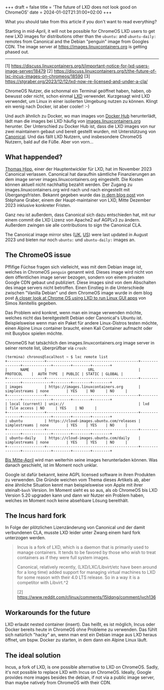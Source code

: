 +++
draft = false
title = 'The future of LXD does not look good on ChromeOS'
date = 2024-01-02T21:31:00+02:00
+++

What you should take from this article if you don't want to read everything?

Starting in mid-April, it will not be possible for ChromeOS LXD users to get new LXD images for distributions other than the `ubuntu:` and `ubuntu-daily:` remotes from Canonical and the Debian "penguin" image from Googles CDN. The image server at https://images.linuxcontainers.org is getting phased out.

---

[1] https://discuss.linuxcontainers.org/t/important-notice-for-lxd-users-image-server/18479
[2] https://discuss.linuxcontainers.org/t/the-future-of-lxc-incus-images-on-chromeos/18590
[3] https://stgraber.org/2023/12/12/lxd-now-re-licensed-and-under-a-cla/

ChromeOS Nutzer, die schonmal ein Terminal geöffnet haben, haben, ob bewusst oder nicht, schon einmal [LXD](https://wiki.archlinux.org/title/LXD) verwendet. Kurzgesagt wird LXD verwendet, um Linux in einer isolierten Umgebung nutzen zu können. Klingt ein wenig nach Docker, ist aber cooler! :-) 

Und auch ähnlich zu Docker, wo man images von [Docker Hub](https://hub.docker.com) herunterlädt, lädt man die images bei LXD häufig von [images.linuxcontainers.org](https://images.linuxcontainers.org) herunter. Der Unterschied zu Docker Hub ist, dass die LXD images von nur zwei maintainern gebaut und bereit gestellt wurden, mit Unterstützung von [Canonical](https://canonical.com/). Und das fällt LXD Nutzern, und insbesondere ChromeOS Nutzern, bald auf die Füße. Aber von vorn…

## What happended?

[Thomas Hipp](https://github.com/monstermunchkin), einer der Hauptentwickler für LXD, hat im November 2023 Canonical verlassen. Canonical hat daraufhin sämtliche Finanzierungen an dem image server images.linuxcontainers.org eingestellt. Die Kosten können aktuell nicht nachhaltig bezahlt werden. Der Zugang zu images.linuxcontainers.org wird nach und nach eingestellt mit Übergangsfristen. Bekannt gegeben wurde das [in dem blog post](https://discuss.linuxcontainers.org/t/important-notice-for-lxd-users-image-server/18479) von Stéphane Graber, einem der Haupt-maintainer von LXD, Mitte Dezember 2023 inklusive konkreter Fristen.

Ganz neu ist außerdem, dass Canonical sich dazu entschieden hat, mit nur einem commit die LXD Lizenz von Apache2 auf AGPLv3 zu ändern. Außerdem zwingen sie alle contributions to sign the Canonical CLA.

The Canonical image mirror sites ([UK](https://uk.lxd.images.canonical.com/), [US](https://us.lxd.images.canonical.com/)) were last updated in August 2023 und bieten nur noch `ubuntu:` und `ubuntu-daily:` images an.

## The ChromeOS issue

Pffifige Füchse fragen sich vielleicht, was mit dem Debian image ist, welches in ChromeOS `penguin` genannt wird. Dieses image wird nicht von dem öffentlichen image server bezogen, sondern von einem privaten Google CDN gebaut und publiziert. Diese images sind von dem Abschalten des image servers nicht betroffen. Einen Einstieg in die Unterschiede zwischen "Vanilla Debian" und dem ChromeOS image wurde in dem blog post [A closer look at Chrome OS using LXD to run Linux GUI apps](https://blog.simos.info/a-closer-look-at-chrome-os-using-lxd-to-run-linux-gui-apps-project-crostini/) von Simos Xenitellis gegeben.

Das Problem wird konkret, wenn man ein image verwenden möchte, welches nicht das bereitgestellt Debian oder Canonical's Ubuntu ist. Beispielsweise wenn man ein Paket für andere Linux-Distros testen möchte, einen Alpine Linux container braucht, einen Kali Container aufmacht oder mit Busybox spielen möchte.

ChromeOS hat tatsächlich den images.linuxcontainers.org image server in seiner remote list, überprüfbar via `crosh`:

```shell
(termina) chronos@localhost ~ $ lxc remote list   
+-----------------+------------------------------------------+---------------+-------------+--------+--------+--------+
|      NAME       |                   URL                    |   PROTOCOL    |  AUTH TYPE  | PUBLIC | STATIC | GLOBAL |
+-----------------+------------------------------------------+---------------+-------------+--------+--------+--------+
| images          | https://images.linuxcontainers.org       | simplestreams | none        | YES    | NO     | NO     |
+-----------------+------------------------------------------+---------------+-------------+--------+--------+--------+
| local (current) | unix://                                  | lxd           | file access | NO     | YES    | NO     |
+-----------------+------------------------------------------+---------------+-------------+--------+--------+--------+
| ubuntu          | https://cloud-images.ubuntu.com/releases | simplestreams | none        | YES    | YES    | NO     |
+-----------------+------------------------------------------+---------------+-------------+--------+--------+--------+
| ubuntu-daily    | https://cloud-images.ubuntu.com/daily    | simplestreams | none        | YES    | YES    | NO     |
+-----------------+------------------------------------------+---------------+-------------+--------+--------+--------+
```

[Bis Mitte-April](https://discuss.linuxcontainers.org/t/the-future-of-lxc-incus-images-on-chromeos/18590) wird man weiterhin seine images herunterladen können. Was danach geschieht, ist im Moment noch unklar.

Google ist dafür bekannt, keine AGPL licensed software in ihren Produkten zu verwenden. Die Gründe weichen vom Thema dieses Artikels ab, aber eine ähnliche Situation kennt man beispielsweise von Apple mit ihrer steinalt-`bash` Version. Im Moment sieht es so aus, als ob ChromeOS bis LXD Version 5.20 upgraden kann und dann wir Nutzer ein Problem haben, welches im Moment noch keine absehbare Lösung bereithält. 

## The Incus hard fork

In Folge der plötzlichen Lizenzänderung von Canonical und der damit verbundenen CLA, musste LXD leider unter Zwang einem hard fork unterzogen werden.

> Incus is a fork of LXD, which is a daemon that is primarily used to manage containers. It tends to be favored by those who wish to treat containers as if they were full system images.
> 
> Canonical, relatively recently, (LXD/LXC/Libvirt/etc have been around for a long time) added support for managing virtual machines to LXD for some reason with their 4.0 LTS release. So in a way it is a competitor with Libvirt.^2
>
> [2] https://www.reddit.com/r/linux/comments/15ldqng/comment/jvch136

## Workarounds for the future

LXD erlaubt nested container (insert). Das heißt, es ist möglich, Incus oder Docker bereits heute in ChromeOS ohne Probleme zu verwenden. Das fühlt sich natürlich "hacky" an, wenn man erst ein Debian image aus LXD heraus öffnet, um bspw. Docker zu starten, in dem dann ein Alpine Linux läuft.

## The ideal solution

Incus, a fork of LXD, is one possible alternative to LXD on ChromeOS. Sadly, it's not possible to replace LXD with Incus on ChromeOS.
Ideally, Google provides more images besides the debian, if not via a public image server, than maybe natively from ChromeOS with their CDN.
